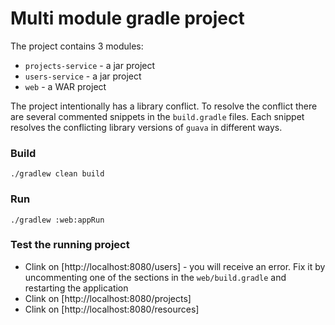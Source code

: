 # Multi module gradle project
The project contains 3 modules:
- `projects-service` - a jar project
- `users-service` - a jar project
- `web` - a WAR project

The project intentionally has a library conflict.
To resolve the conflict there are several commented snippets in the `build.gradle` files.
Each snippet resolves the conflicting library versions of `guava` in different ways. 
 
### Build
`./gradlew clean build`

### Run
`./gradlew :web:appRun`

### Test the running project 
- Clink on [http://localhost:8080/users] - you will receive an error. Fix it by uncommenting one of the sections in the `web/build.gradle` and restarting the application
- Clink on [http://localhost:8080/projects]
- Clink on [http://localhost:8080/resources] 
